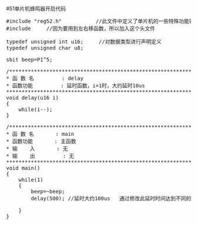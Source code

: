 #51单片机蜂鸣器开启代码
<pre>
#include "reg52.h"			 //此文件中定义了单片机的一些特殊功能寄存器
#include<intrins.h>		//因为要用到左右移函数，所以加入这个头文件

typedef unsigned int u16;	  //对数据类型进行声明定义
typedef unsigned char u8;

sbit beep=P1^5;	   

/*******************************************************************************
* 函 数 名         : delay
* 函数功能		   : 延时函数，i=1时，大约延时10us
*******************************************************************************/
void delay(u16 i)
{
	while(i--);	
}

/*******************************************************************************
* 函 数 名       : main
* 函数功能		 : 主函数
* 输    入       : 无
* 输    出    	 : 无
*******************************************************************************/
void main()
{	
	while(1)
	{	
		beep=~beep;
		delay(500); //延时大约100us   通过修改此延时时间达到不同的发声效果	

	}
}
